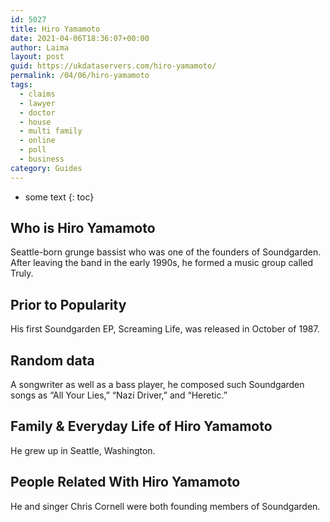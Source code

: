 ```yaml
---
id: 5027
title: Hiro Yamamoto
date: 2021-04-06T18:36:07+00:00
author: Laima
layout: post
guid: https://ukdataservers.com/hiro-yamamoto/
permalink: /04/06/hiro-yamamoto
tags:
  - claims
  - lawyer
  - doctor
  - house
  - multi family
  - online
  - poll
  - business
category: Guides
---
```


* some text
{: toc}


## Who is Hiro Yamamoto
                  
                  
                  
Seattle-born grunge bassist who was one of the founders of Soundgarden. After leaving the band in the early 1990s, he formed a music group called Truly.
                  
              
            
              
            
                
                
                
## Prior to Popularity
                  
                  
                  
His first Soundgarden EP, Screaming Life, was released in October of 1987.
                  
              
            
              
            
                
                
                
## Random data
                  
                  
                  
A songwriter as well as a bass player, he composed such Soundgarden songs as &#8220;All Your Lies,&#8221; &#8220;Nazi Driver,&#8221; and &#8220;Heretic.&#8221;
                  
              
            
              
            
                
                
                
## Family & Everyday Life of Hiro Yamamoto
                  
                  
                  
He grew up in Seattle, Washington.
                  
              
            
              
            
                
                
                
## People Related With Hiro Yamamoto
                  
                  
                  
He and singer Chris Cornell were both founding members of Soundgarden.
                  
              
            
              
            
                
              
            
              
              
            
            
              
            
          
          
          